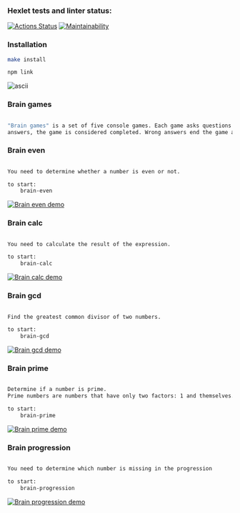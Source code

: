 ### Hexlet tests and linter status:

[![Actions Status](https://github.com/bm-Storage/frontend-project-44/actions/workflows/hexlet-check.yml/badge.svg)](https://github.com/bm-Storage/frontend-project-44/actions)
[![Maintainability](https://api.codeclimate.com/v1/badges/50575001cb1bba013b53/maintainability)](https://codeclimate.com/github/bm-Storage/frontend-project-44/maintainability)

### Installation

```bash
make install

npm link
```

![ascii](https://github.com/user-attachments/assets/b8fad339-9045-460e-ab1c-b33ab8ef3b79)

### Brain games

```bash

"Brain games" is a set of five console games. Each game asks questions that must be answered correctly.After three correct
answers, the game is considered completed. Wrong answers end the game and prompt you to play it again.

```

### Brain even

```bash

You need to determine whether a number is even or not.

to start:
    brain-even
```

[![Brain even demo](https://asciinema.org/a/mI7IZqbO4Sa14qpgnvcq72Hsz.png)](https://asciinema.org/a/mI7IZqbO4Sa14qpgnvcq72Hsz)

### Brain calc

```bash

You need to calculate the result of the expression.

to start:
    brain-calc
```

[![Brain calc demo](https://asciinema.org/a/XSSpAJtOhNLc3AlwwZZKjiy4T.png)](https://asciinema.org/a/XSSpAJtOhNLc3AlwwZZKjiy4T)

### Brain gcd

```bash

Find the greatest common divisor of two numbers.

to start:
    brain-gcd
```

[![Brain gcd demo](https://asciinema.org/a/ACgWB271RKtM8phi1izUBfRvA.png)](https://asciinema.org/a/ACgWB271RKtM8phi1izUBfRvA)

### Brain prime

```bash

Determine if a number is prime.
Prime numbers are numbers that have only two factors: 1 and themselves.

to start:
    brain-prime
```

[![Brain prime demo](https://asciinema.org/a/J62VQB5IPf34evPeNOSDzLcbr.png)](https://asciinema.org/a/J62VQB5IPf34evPeNOSDzLcbr)

### Brain progression

```bash

You need to determine which number is missing in the progression

to start:
    brain-progression
```

[![Brain progression demo](https://asciinema.org/a/WzLJ5z6NXVBC9vDTxcrvqycNt.png)](https://asciinema.org/a/WzLJ5z6NXVBC9vDTxcrvqycNt)
